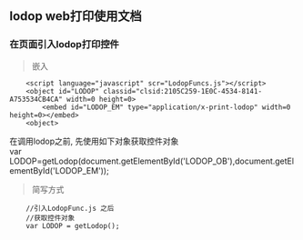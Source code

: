 ## lodop web打印使用文档  

### 在页面引入lodop打印控件  

> 嵌入  
```
    <script language="javascript" scr="LodopFuncs.js"></script>
    <object id="LODOP" classid="clsid:2105C259-1E0C-4534-8141-A753534CB4CA" width=0 height=0>
        <embed id="LODOP_EM" type="application/x-print-lodop" width=0 height=0></embed>
    <object>
```  
在调用lodop之前, 先使用如下对象获取控件对象  
var LODOP=getLodop(document.getElementById('LODOP_OB'),document.getElementById('LODOP_EM'));  

> 简写方式  
```
    //引入LodopFunc.js 之后 
    //获取控件对象
    var LODOP = getLodop();  
    
```